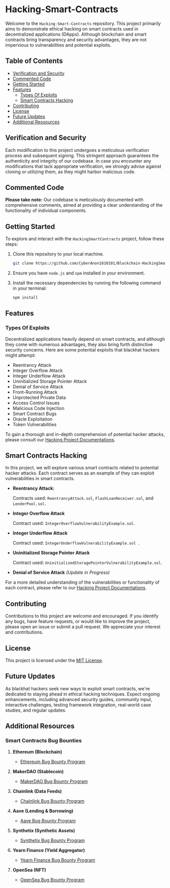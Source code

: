 # Hacking-Smart-Contracts

Welcome to the `Hacking-Smart-Contracts` repository. This project primarily aims to demonstrate ethical hacking on smart contracts used in decentralized applications (DApps). Although blockchain and smart contracts bring transparency and security advantages, they are not impervious to vulnerabilities and potential exploits. 

## Table of Contents

- [Verification and Security](#verification-and-security)
- [Commented Code](#commented-code)
- [Getting Started](#getting-started)
- [Features](#features)
  - [Types Of Exploits](#types-of-exploits)
  - [Smart Contracts Hacking](#smart-contracts-hacking) 
- [Contributing](#contributing)
- [License](#license)
- [Future Updates](#future-updates)
- [Additional Ressources](#additionnal-ressources)

## Verification and Security

Each modification to this project undergoes a meticulous verification process and subsequent signing. This stringent approach guarantees the authenticity and integrity of our codebase. In case you encounter any modifications that lack appropriate verification, we strongly advise against cloning or utilizing them, as they might harbor malicious code.

## Commented Code

**Please take note:** Our codebase is meticulously documented with comprehensive comments, aimed at providing a clear understanding of the functionality of individual components.

## Getting Started

To explore and interact with the `HackingSmartContracts` project, follow these steps:

1. Clone this repository to your local machine.

   ```bash
   git clone https://github.com/CyberAnon1010101/Blockchain-HackingSmartContracts.git 
   ```

2. Ensure you have `node.js` and `npm` installed in your environment.
  
3. Install the necessary dependencies by running the following command in your terminal:

   ```bash
   npm install
   ```
   
## Features 

### Types Of Exploits

Decentralized applications heavily depend on smart contracts, and although they come with numerous advantages, they also bring forth distinctive security concerns. Here are some potential exploits that blackhat hackers might attempt:

   - Reentrancy Attack
   - Integer Overflow Attack
   - Integer Underflow Attack
   - Uninitialized Storage Pointer Attack
   - Denial of Service Attack
   - Front-Running Attack
   - Unprotected Private Data
   - Access Control Issues
   - Malicious Code Injection
   - Smart Contract Bugs
   - Oracle Exploitation
   - Token Vulnerabilities

To gain a thorough and in-depth comprehension of potential hacker attacks, please consult our [Hacking Project Documentations](./Hacking-Project-Documentations/ATTACKS.md).

## Smart Contracts Hacking

In this project, we will explore various smart contracts related to potential hacker attacks. Each contract serves as an example of they can exploit vulnerabilities in smart contracts.

- **Reentrancy Attack:** 

   Contracts used: `ReentrancyAttack.sol`, `FlashLoanReceiver.sol`, and `LenderPool.sol`.

- **Integer Overflow Attack**  
   
   Contract used: `IntegerOverflowVulnerabilityExample.sol`.

- **Integer Underflow Attack**

   Contract used: `IntegerUnderflowVulnerabilityExample.sol `.

- **Uninitialized Storage Pointer Attack** 

   Contract used: `UninitializedStoragePointerVulnerabilityExample.sol`.

- **Denial of Service Attack** *(Update in Progress)*

For a more detailed understanding of the vulnerabilities or functionality of each contract, please refer to our [Hacking Project Documentations](./Hacking-Project-Documentations/CONTRACTS.md).

## Contributing

Contributions to this project are welcome and encouraged. If you identify any bugs, have feature requests, or would like to improve the project, please open an issue or submit a pull request. We appreciate your interest and contributions.

## License

This project is licensed under the [MIT License](LICENSE).

## Future Updates

As blackhat hackers seek new ways to exploit smart contracts, we're dedicated to staying ahead in ethical hacking techniques. Expect ongoing enhancements, including advanced security guides, community input, interactive challenges, testing framework integration, real-world case studies, and regular updates.

## Additional Resources

### Smart Contracts Bug Bounties

1. **Ethereum (Blockchain)**
   - [Ethereum Bug Bounty Program](https://ethereum.org/ig/bug-bounty/)

2. **MakerDAO (Stablecoin)**
   - [MakerDAO Bug Bounty Program](https://security.makerdao.com/bug-bounty-program)

3. **Chainlink (Data Feeds)**
   - [Chainlink Bug Bounty Program](https://blog.chain.link/expanding-the-chainlink-bug-bounty-program/)

4. **Aave (Lending & Borrowing)**
   - [Aave Bug Bounty Program](https://github.com/aave/bug-bounty)

5. **Synthetix (Synthetic Assets)**
   - [Synthetix Bug Bounty Program](https://blog.synthetix.io/synthetix-bug-bounties/)

6. **Yearn Finance (Yield Aggregator)**
   - [Yearn Finance Bug Bounty Program](https://immunefi.com/bounty/yearnfinance/)

7. **OpenSea (NFT)**
   - [OpenSea Bug Bounty Program](https://opensea.io/blog/articles/openseas-bug-bounty-program)


